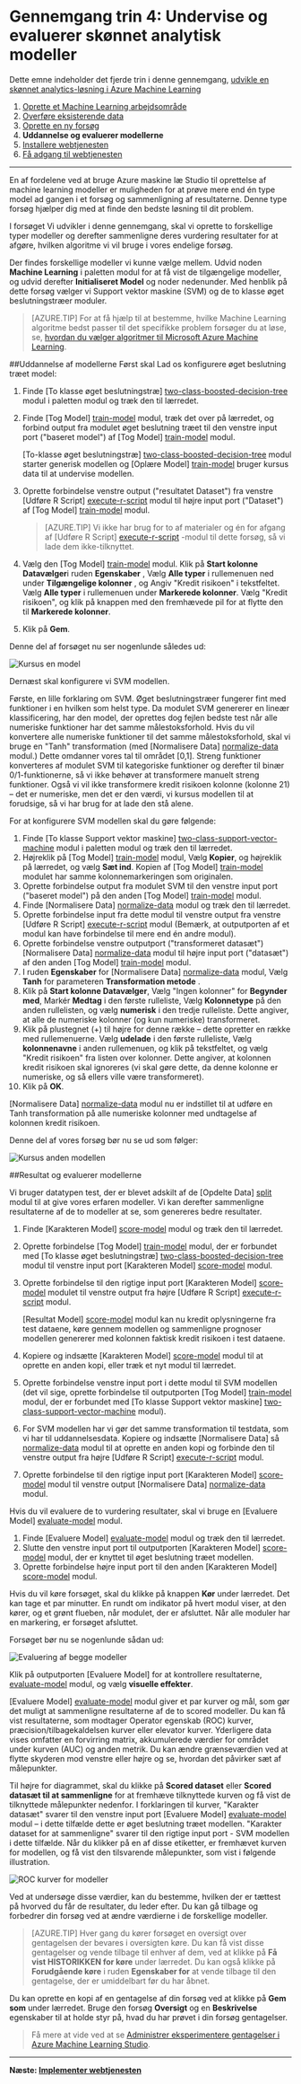 <properties
    pageTitle="Trin 4: Undervise og evaluerer skønnet analytisk modeller | Microsoft Azure"
    description="Trin 4 i udarbejde en skønnet løsning gennemgang: tog, resultat og evaluerer flere modeller i Azure Machine Learning Studio."
    services="machine-learning"
    documentationCenter=""
    authors="garyericson"
    manager="jhubbard"
    editor="cgronlun"/>

<tags
    ms.service="machine-learning"
    ms.workload="data-services"
    ms.tgt_pltfrm="na"
    ms.devlang="na"
    ms.topic="article"
    ms.date="10/04/2016"
    ms.author="garye"/>


# <a name="walkthrough-step-4-train-and-evaluate-the-predictive-analytic-models"></a>Gennemgang trin 4: Undervise og evaluerer skønnet analytisk modeller

Dette emne indeholder det fjerde trin i denne gennemgang, [udvikle en skønnet analytics-løsning i Azure Machine Learning](machine-learning-walkthrough-develop-predictive-solution.md)


1.  [Oprette et Machine Learning arbejdsområde](machine-learning-walkthrough-1-create-ml-workspace.md)
2.  [Overføre eksisterende data](machine-learning-walkthrough-2-upload-data.md)
3.  [Oprette en ny forsøg](machine-learning-walkthrough-3-create-new-experiment.md)
4.  **Uddannelse og evaluerer modellerne**
5.  [Installere webtjenesten](machine-learning-walkthrough-5-publish-web-service.md)
6.  [Få adgang til webtjenesten](machine-learning-walkthrough-6-access-web-service.md)

----------

En af fordelene ved at bruge Azure maskine læ Studio til oprettelse af machine learning modeller er muligheden for at prøve mere end én type model ad gangen i et forsøg og sammenligning af resultaterne. Denne type forsøg hjælper dig med at finde den bedste løsning til dit problem.

I forsøget Vi udvikler i denne gennemgang, skal vi oprette to forskellige typer modeller og derefter sammenligne deres vurdering resultater for at afgøre, hvilken algoritme vi vil bruge i vores endelige forsøg.  

Der findes forskellige modeller vi kunne vælge mellem. Udvid noden **Machine Learning** i paletten modul for at få vist de tilgængelige modeller, og udvid derefter **Initialiseret Model** og noder nedenunder. Med henblik på dette forsøg vælger vi Support vektor maskine (SVM) og de to klasse øget beslutningstræer moduler.    

> [AZURE.TIP] For at få hjælp til at bestemme, hvilke Machine Learning algoritme bedst passer til det specifikke problem forsøger du at løse, se, [hvordan du vælger algoritmer til Microsoft Azure Machine Learning](machine-learning-algorithm-choice.md).

##<a name="train-the-models"></a>Uddannelse af modellerne
Først skal Lad os konfigurere øget beslutning træet model:  

1.  Finde [To klasse øget beslutningstræ] [ two-class-boosted-decision-tree] modul i paletten modul og træk den til lærredet.
2.  Finde [Tog Model] [ train-model] modul, træk det over på lærredet, og forbind output fra modulet øget beslutning træet til den venstre input port ("baseret model") af [Tog Model] [ train-model] modul.
    
    [To-klasse øget beslutningstræ] [ two-class-boosted-decision-tree] modul starter generisk modellen og [Oplære Model] [ train-model] bruger kursus data til at undervise modellen. 
     
3.  Oprette forbindelse venstre output ("resultatet Dataset") fra venstre [Udføre R Script] [ execute-r-script] modul til højre input port ("Dataset") af [Tog Model] [ train-model] modul.

    > [AZURE.TIP] Vi ikke har brug for to af materialer og én for afgang af [Udføre R Script] [ execute-r-script] -modul til dette forsøg, så vi lade dem ikke-tilknyttet. 

4.  Vælg den [Tog Model] [ train-model] modul. Klik på **Start kolonne Datavælger**i ruden **Egenskaber** , Vælg **Alle typer** i rullemenuen ned under **Tilgængelige kolonner** , og Angiv "Kredit risikoen" i tekstfeltet. Vælg **Alle typer** i rullemenuen under **Markerede kolonner**. Vælg "Kredit risikoen", og klik på knappen med den fremhævede pil for at flytte den til **Markerede kolonner**. 
5.  Klik på **Gem**.


Denne del af forsøget nu ser nogenlunde således ud:  

![Kursus en model][1]

Dernæst skal konfigurere vi SVM modellen.  

Første, en lille forklaring om SVM. Øget beslutningstræer fungerer fint med funktioner i en hvilken som helst type. Da modulet SVM genererer en lineær klassificering, har den model, der oprettes dog fejlen bedste test når alle numeriske funktioner har det samme målestoksforhold. Hvis du vil konvertere alle numeriske funktioner til det samme målestoksforhold, skal vi bruge en "Tanh" transformation (med [Normalisere Data] [ normalize-data] modul.) Dette omdanner vores tal til området [0,1]. Streng funktioner konverteres af modulet SVM til kategoriske funktioner og derefter til binær 0/1-funktionerne, så vi ikke behøver at transformere manuelt streng funktioner. Også vi vil ikke transformere kredit risikoen kolonne (kolonne 21) – det er numeriske, men det er den værdi, vi kursus modellen til at forudsige, så vi har brug for at lade den stå alene.  

For at konfigurere SVM modellen skal du gøre følgende:

1.  Finde [To klasse Support vektor maskine] [ two-class-support-vector-machine] modul i paletten modul og træk den til lærredet.
2.  Højreklik på [Tog Model] [ train-model] modul, Vælg **Kopier**, og højreklik på lærredet, og vælg **Sæt ind**. Kopien af [Tog Model] [ train-model] modulet har samme kolonnemarkeringen som originalen.
3.  Oprette forbindelse output fra modulet SVM til den venstre input port ("baseret model") på den anden [Tog Model] [ train-model] modul.
4.  Finde [Normalisere Data] [ normalize-data] modul og træk den til lærredet.
5.  Oprette forbindelse input fra dette modul til venstre output fra venstre [Udføre R Script] [ execute-r-script] modul (Bemærk, at outputporten af et modul kan have forbindelse til mere end én andre modul).
6.  Oprette forbindelse venstre outputport ("transformeret datasæt") [Normalisere Data] [ normalize-data] modul til højre input port ("datasæt") af den anden [Tog Model] [ train-model] modul.
7.  I ruden **Egenskaber** for [Normalisere Data] [ normalize-data] modul, Vælg **Tanh** for parameteren **Transformation metode** .
8.  Klik på **Start kolonne Datavælger**, Vælg "Ingen kolonner" for **Begynder med**, Markér **Medtag** i den første rulleliste, Vælg **Kolonnetype** på den anden rullelisten, og vælg **numerisk** i den tredje rulleliste. Dette angiver, at alle de numeriske kolonner (og kun numeriske) transformeret.
9.  Klik på plustegnet (+) til højre for denne række – dette opretter en række med rullemenuerne. Vælg **udelade** i den første rulleliste, Vælg **kolonnenavne** i anden rullemenuen, og klik på tekstfeltet, og vælg "Kredit risikoen" fra listen over kolonner. Dette angiver, at kolonnen kredit risikoen skal ignoreres (vi skal gøre dette, da denne kolonne er numeriske, og så ellers ville være transformeret).
10. Klik på **OK**.  


[Normalisere Data] [ normalize-data] modul nu er indstillet til at udføre en Tanh transformation på alle numeriske kolonner med undtagelse af kolonnen kredit risikoen.  

Denne del af vores forsøg bør nu se ud som følger:  

![Kursus anden modellen][2]  

##<a name="score-and-evaluate-the-models"></a>Resultat og evaluerer modellerne

Vi bruger datatypen test, der er blevet adskilt af de [Opdelte Data] [ split] modul til at give vores erfaren modeller. Vi kan derefter sammenligne resultaterne af de to modeller at se, som genereres bedre resultater.  

1.  Finde [Karakteren Model] [ score-model] modul og træk den til lærredet.
2.  Oprette forbindelse [Tog Model] [ train-model] modul, der er forbundet med [To klasse øget beslutningstræ] [ two-class-boosted-decision-tree] modul til venstre input port [Karakteren Model] [ score-model] modul.
3.  Oprette forbindelse til den rigtige input port [Karakteren Model] [ score-model] modulet til venstre output fra højre [Udføre R Script] [ execute-r-script] modul.

    [Resultat Model] [ score-model] modul kan nu kredit oplysningerne fra test dataene, køre gennem modellen og sammenligne prognoser modellen genererer med kolonnen faktisk kredit risikoen i test dataene.

4.  Kopiere og indsætte [Karakteren Model] [ score-model] modul til at oprette en anden kopi, eller træk et nyt modul til lærredet.
5.  Oprette forbindelse venstre input port i dette modul til SVM modellen (det vil sige, oprette forbindelse til outputporten [Tog Model] [ train-model] modul, der er forbundet med [To klasse Support vektor maskine] [ two-class-support-vector-machine] modul).
6.  For SVM modellen har vi gør det samme transformation til testdata, som vi har til uddannelsesdata. Kopiere og indsætte [Normalisere Data] så[ normalize-data] modul til at oprette en anden kopi og forbinde den til venstre output fra højre [Udføre R Script] [ execute-r-script] modul.
7.  Oprette forbindelse til den rigtige input port [Karakteren Model] [ score-model] modul til venstre output [Normalisere Data] [ normalize-data] modul.  

Hvis du vil evaluere de to vurdering resultater, skal vi bruge en [Evaluere Model] [ evaluate-model] modul.  

1.  Finde [Evaluere Model] [ evaluate-model] modul og træk den til lærredet.
2.  Slutte den venstre input port til outputporten [Karakteren Model] [ score-model] modul, der er knyttet til øget beslutning træet modellen.
3.  Oprette forbindelse højre input port til den anden [Karakteren Model] [ score-model] modul.  

Hvis du vil køre forsøget, skal du klikke på knappen **Kør** under lærredet. Det kan tage et par minutter. En rundt om indikator på hvert modul viser, at den kører, og et grønt flueben, når modulet, der er afsluttet. Når alle moduler har en markering, er forsøget afsluttet.

Forsøget bør nu se nogenlunde sådan ud:  

![Evaluering af begge modeller][3]

Klik på outputporten [Evaluere Model] for at kontrollere resultaterne,[ evaluate-model] modul, og vælg **visuelle effekter**.  

[Evaluere Model] [ evaluate-model] modul giver et par kurver og mål, som gør det muligt at sammenligne resultaterne af de to scored modeller. Du kan få vist resultaterne, som modtager Operator egenskab (ROC) kurver, præcision/tilbagekaldelsen kurver eller elevator kurver. Yderligere data vises omfatter en forvirring matrix, akkumulerede værdier for området under kurven (AUC) og anden metrik. Du kan ændre grænseværdien ved at flytte skyderen mod venstre eller højre og se, hvordan det påvirker sæt af målepunkter.  

Til højre for diagrammet, skal du klikke på **Scored dataset** eller **Scored datasæt til at sammenligne** for at fremhæve tilknyttede kurven og få vist de tilknyttede målepunkter nedenfor. I forklaringen til kurver, "Karakter datasæt" svarer til den venstre input port [Evaluere Model] [ evaluate-model] modul – i dette tilfælde dette er øget beslutning træet modellen. "Karakter dataset for at sammenligne" svarer til den rigtige input port - SVM modellen i dette tilfælde. Når du klikker på en af disse etiketter, er fremhævet kurven for modellen, og få vist den tilsvarende målepunkter, som vist i følgende illustration.  

![ROC kurver for modeller][4]

Ved at undersøge disse værdier, kan du bestemme, hvilken der er tættest på hvorved du får de resultater, du leder efter. Du kan gå tilbage og forbedrer din forsøg ved at ændre værdierne i de forskellige modeller. 

> [AZURE.TIP] Hver gang du kører forsøget en oversigt over gentagelsen der bevares i oversigten køre. Du kan få vist disse gentagelser og vende tilbage til enhver af dem, ved at klikke på **Få vist HISTORIKKEN for køre** under lærredet. Du kan også klikke på **Forudgående køre** i ruden **Egenskaber for** at vende tilbage til den gentagelse, der er umiddelbart før du har åbnet.
> 
Du kan oprette en kopi af en gentagelse af din forsøg ved at klikke på **Gem som** under lærredet. Bruge den forsøg **Oversigt** og en **Beskrivelse** egenskaber til at holde styr på, hvad du har prøvet i din forsøg gentagelser.

>  Få mere at vide ved at se [Administrer eksperimentere gentagelser i Azure Machine Learning Studio](machine-learning-manage-experiment-iterations.md).  


----------

**Næste: [Implementer webtjenesten](machine-learning-walkthrough-5-publish-web-service.md)**

[1]: ./media/machine-learning-walkthrough-4-train-and-evaluate-models/train1.png
[2]: ./media/machine-learning-walkthrough-4-train-and-evaluate-models/train2.png
[3]: ./media/machine-learning-walkthrough-4-train-and-evaluate-models/train3.png
[4]: ./media/machine-learning-walkthrough-4-train-and-evaluate-models/train4.png


<!-- Module References -->
[evaluate-model]: https://msdn.microsoft.com/library/azure/927d65ac-3b50-4694-9903-20f6c1672089/
[execute-r-script]: https://msdn.microsoft.com/library/azure/30806023-392b-42e0-94d6-6b775a6e0fd5/
[normalize-data]: https://msdn.microsoft.com/library/azure/986df333-6748-4b85-923d-871df70d6aaf/
[score-model]: https://msdn.microsoft.com/library/azure/401b4f92-e724-4d5a-be81-d5b0ff9bdb33/
[train-model]: https://msdn.microsoft.com/library/azure/5cc7053e-aa30-450d-96c0-dae4be720977/
[two-class-boosted-decision-tree]: https://msdn.microsoft.com/library/azure/e3c522f8-53d9-4829-8ea4-5c6a6b75330c/
[two-class-support-vector-machine]: https://msdn.microsoft.com/library/azure/12d8479b-74b4-4e67-b8de-d32867380e20/
[split]: https://msdn.microsoft.com/library/azure/70530644-c97a-4ab6-85f7-88bf30a8be5f/
